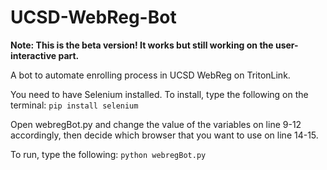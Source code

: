 # UCSD-WebReg-Bot

**Note: This is the beta version! It works but still working on the user-interactive part.**

A bot to automate enrolling process in UCSD WebReg on TritonLink.

You need to have Selenium installed. To install, type the following on the terminal:    `pip install selenium`

Open webregBot.py and change the value of the variables on line 9-12 accordingly, then decide which browser that you want to use on line 14-15.

To run, type the following:   `python webregBot.py`
